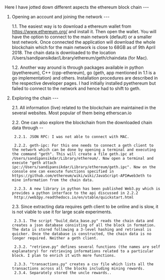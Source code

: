 Here I have jotted down different aspects the ethereum block chain ---


1. Opening an account and joining the network ---

	1.1. The easiest way is to download a ethereum wallet from https://www.ethereum.org/ and install it. Then open the wallet. You will have the option to connect to the main network (default) or a smaller test network. Once connected the application will download the whole blockchain which for the main network is close to 68GB  as of 9th April 2018. The chain data is downloaded to the location /Users/sandipansikdar/Library/ethereum/geth/chaindata (for Mac).

	1.2. Another way around is through packages available in python (pyethereum), C++ (cpp-ethereum), go (geth, app mentioned in 1.1 is a go implementation) and others. Installation procedures are described in the respective developer pages. I had initially installed pyethereum but failed to connect to the network and hence had to shift to geth.


2. Exploring the chain ---

	2.1. All information (live) related to the blockchain are maintained in the several websites. Most popular of them being etherscan.io

	2.2. One can also explore the blockchain from the downloaded chain data through --

		2.2.1. JSON RPC: I was not able to connect with MAC.

		2.2.2. geth-ipc: For this one needs to connect a geth client to the network which can be done by opening a terminal and executing the command "geth". This will create a file geth.ipc at /Users/sandipansikdar/Library/ethereum/. Now open a terminal and execute "geth attach ipc://Users/sandipansikdar/Library/ethereum/geth.ipc". Now on the console one can execute functions specified in https://github.com/ethereum/wiki/wiki/JavaScript-API#web3eth to mine information from the chain data.

		2.2.3. A new library in python has been published Web3.py which is provides a python interface to the api discussed in 2.2.2
		http://web3py.readthedocs.io/en/stable/quickstart.html

	2.3. Since extracting data requires geth client to be online and is slow, it is not viable to use it for large scale experiments.

		2.3.1. The script "build_data_base.py" reads the chain data and creates a json database consisting of all the block in formation. The data is stored following a 3-level hashing and retrieval is quicker. Once the database is constructed, the chain data is no longer required. Neither a geth client.

		2.3.2. "retrieve.py" defines several functions (the names are self explanatory) for retrieving informations related to a particular block. I plan to enrich it with more functions.

		2.3.3. "transactions.py" creates a csv file which lists all the transactions across all the blocks including mining rewards.
		2.3.4. Separately stored the uncle rewards.. 
